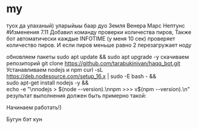 # my
туох да улаханый)
уларыйыы баар дуо
Земля
Венера
Марс
Нептунс
#Изменения 7.11 Добавил команду проверки количества пиров, Также бот автоматически каждые INFOTIME (у меня 10 сек) проверяет количество пиров. И если пиров меньше равно 2 перезагружает ноду

обновляем пакеты
sudo apt update && sudo apt upgrade -y
скачиваем репозиторий
git clone https://github.com/tarabukinivan/haqq_bot.git
Устанавливаем nodejs и npm
curl -sL https://deb.nodesource.com/setup_16.x | sudo -E bash - && \
sudo apt-get install nodejs -y && \
echo -e "\nnodejs > $(node --version).\nnpm  >>> v$(npm --version).\n"
результат выполнения должен быть примерно такой:

Начинаем работать!)


Бугун бэт кун
